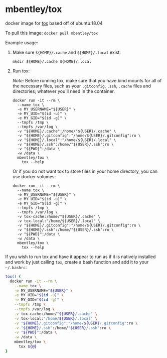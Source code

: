 # mbentley/tox

docker image for [tox](https://tox.readthedocs.io/en/latest/)
based off of ubuntu:18.04

To pull this image:
`docker pull mbentley/tox`

Example usage:

1. Make sure `${HOME}/.cache` and `${HOME}/.local` exist:

    ```
    mkdir ${HOME}/.cache ${HOME}/.local
    ```

1. Run tox:

    _Note:_ Before running tox, make sure that you have bind mounts for all of the necessary files, such as your `.gitconfig`, `.ssh`, `.cache` files and directories; whatever you'll need in the container.

    ```
    docker run -it --rm \
      --name tox \
      -e MY_USERNAME="${USER}" \
      -e MY_UID="$(id -u)" \
      -e MY_GID="$(id -g)" \
      --tmpfs /tmp \
      --tmpfs /var/log \
      -v "${HOME}/.cache":/home/"${USER}/.cache" \
      -v "${HOME}/.gitconfig":"/home/${USER}/.gitconfig":ro \
      -v "${HOME}/.local":"/home/${USER}/.local" \
      -v "${HOME}/.ssh":/home/"${USER}/.ssh":ro \
      -v "${PWD}":/data \
      -w /data \
      mbentley/tox \
        tox --help
    ```

    Or if you do not want tox to store files in your home directory, you can use docker volumes:

    ```
    docker run -it --rm \
      --name tox \
      -e MY_USERNAME="${USER}" \
      -e MY_UID="$(id -u)" \
      -e MY_GID="$(id -g)" \
      --tmpfs /tmp \
      --tmpfs /var/log \
      -v tox-cache:/home/"${USER}/.cache" \
      -v tox-local:"/home/${USER}/.local" \
      -v "${HOME}/.gitconfig":"/home/${USER}/.gitconfig":ro \
      -v "${HOME}/.ssh":/home/"${USER}/.ssh":ro \
      -v "${PWD}":/data \
      -w /data \
      mbentley/tox \
        tox --help
     ```

If you wish to run tox and have it appear to run as if it is natively installed and work by just calling `tox`, create a bash function and add it to your `~/.bashrc`:

```bash
tox() {
  docker run -it --rm \
    --name tox \
    -e MY_USERNAME="${USER}" \
    -e MY_UID="$(id -u)" \
    -e MY_GID="$(id -g)" \
    --tmpfs /tmp \
    --tmpfs /var/log \
    -v tox-cache:/home/"${USER}/.cache" \
    -v tox-local:"/home/${USER}/.local" \
    -v "${HOME}/.gitconfig":"/home/${USER}/.gitconfig":ro \
    -v "${HOME}/.ssh":/home/"${USER}/.ssh":ro \
    -v "${PWD}":/data \
    -w /data \
    mbentley/tox \
      tox ${@}
}
```
